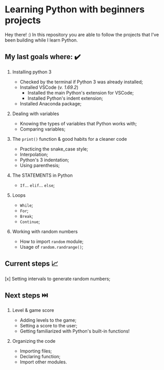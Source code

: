# Learning Python with beginners projects

Hey there! :)
In this repository you are able to follow the projects that I've been building while I learn Python.

## My last goals where: :heavy_check_mark:	
1. Installing python 3
    - Checked by the terminal if Python 3 was already installed;	
    - Installed VSCode (*v. 1.69.2*)
      - Installed the main Python's extension for VSCode;
      - Installed Python's indent extension;
    - Installed Anaconda package;
   
2. Dealing with variables
   - Knowing the types of variables that Python works with;
   - Comparing variables;
   
3. The `print()` function & good habits for a cleaner code
    - Practicing the snake_case style;
    - Interpolation;
    - Python's 3 indentation;
    - Using parenthesis;
    
4. The STATEMENTS in Python 
    - `If`... `elif`... `else`;

5. Loops
    - `While`;
    - `For`;
    - `Break`;
    - `Continue`;

6. Working with random numbers
    - How to import `random` module;
    - Usage of `random.randrange()`;
    
## Current steps :chart_with_upwards_trend:
[x] Setting intervals to generate random numbers;

## Next steps :next_track_button:
1. Level & game score
    - Adding levels to the game;
    - Setting a score to the user;
    - Getting familiarized with Python's built-in functions!

2. Organizing the code
    - Importing files;
    - Declaring function;
    - Import other modules.

